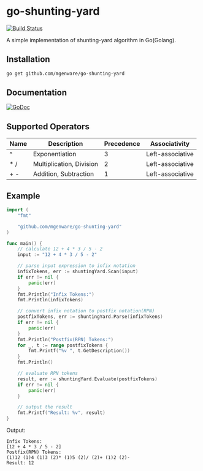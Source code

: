 # go-shunting-yard

[![Build Status](https://travis-ci.org/mgenware/go-shunting-yard.svg?branch=master)](http://travis-ci.org/mgenware/go-shunting-yard)


A simple implementation of shunting-yard algorithm in Go(Golang).

## Installation
```sh
go get github.com/mgenware/go-shunting-yard
```

## Documentation
[![GoDoc](https://godoc.org/github.com/mgenware/go-shunting-yard?status.svg)](http://godoc.org/github.com/mgenware/go-shunting-yard)

## Supported Operators

| Name | Description | Precedence | Associativity |
|------|-------------|------------|---------------|
| ^  | Exponentiation | 3 | Left-associative |
| * /  | Multiplication, Division | 2 | Left-associative |
| + -  | Addition, Subtraction    | 1 | Left-associative |


## Example
```go
import (
	"fmt"

	"github.com/mgenware/go-shunting-yard"
)

func main() {
	// calculate 12 + 4 * 3 / 5 - 2
	input := "12 + 4 * 3 / 5 - 2"

	// parse input expression to infix notation
	infixTokens, err := shuntingYard.Scan(input)
	if err != nil {
		panic(err)
	}
	fmt.Println("Infix Tokens:")
	fmt.Println(infixTokens)

	// convert infix notation to postfix notation(RPN)
	postfixTokens, err := shuntingYard.Parse(infixTokens)
	if err != nil {
		panic(err)
	}
	fmt.Println("Postfix(RPN) Tokens:")
	for _, t := range postfixTokens {
		fmt.Printf("%v ", t.GetDescription())
	}
	fmt.Println()

	// evaluate RPN tokens
	result, err := shuntingYard.Evaluate(postfixTokens)
	if err != nil {
		panic(err)
	}

	// output the result
	fmt.Printf("Result: %v", result)
}
```

Output:
```
Infix Tokens:
[12 + 4 * 3 / 5 - 2]
Postfix(RPN) Tokens:
(1)12 (1)4 (1)3 (2)* (1)5 (2)/ (2)+ (1)2 (2)-
Result: 12
```
